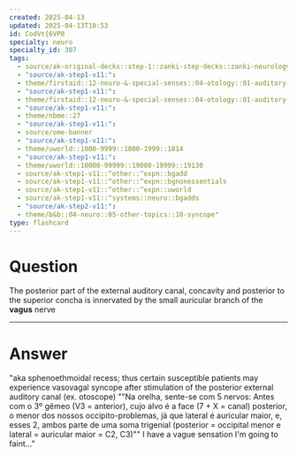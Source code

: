 ```yaml
---
created: 2025-04-13
updated: 2025-04-13T10:53
id: CodVt{6VP0
specialty: neuro
specialty_id: 307
tags:
  - source/ak-original-decks::step-1::zanki-step-decks::zanki-neurology::neuro-misc
  - "source/ak-step1-v11:": 
  - theme/firstaid::12-neuro-&-special-senses::04-otology::01-auditory-anatomy-&-physiology
  - "source/ak-step1-v11:": 
  - theme/firstaid::12-neuro-&-special-senses::04-otology::01-auditory-anatomy-&-physiology::anatomy::external-ear
  - "source/ak-step1-v11:": 
  - theme/nbme::27
  - "source/ak-step1-v11:": 
  - source/ome-banner
  - "source/ak-step1-v11:": 
  - theme/uworld::1000-9999::1000-1999::1814
  - "source/ak-step1-v11:": 
  - theme/uworld::10000-99999::19000-19999::19130
  - source/ak-step1-v11::^other::^expn::bgadd
  - source/ak-step1-v11::^other::^expn::bgnonessentials
  - source/ak-step1-v11::^other::^expn::uworld
  - source/ak-step1-v11::^systems::neuro::bgadds
  - "source/ak-step2-v11:": 
  - theme/b&b::04-neuro::05-other-topics::10-syncope"
type: flashcard
---
```


# Question
The posterior part of the external auditory canal, concavity and posterior to the superior concha is innervated by the small auricular branch of the **vagus** nerve

---

# Answer
"aka sphenoethmoidal recess; thus certain susceptible patients may experience vasovagal syncope after stimulation of the posterior external auditory canal (ex. otoscope)  ""Na orelha, sente-se com 5 nervos: Antes com o 3º gêmeo (V3 = anterior), cujo alvo é a face (7 + X = canal) posterior, o menor dos nossos occipito-problemas, já que lateral é auricular maior, e, esses 2, ambos parte de uma soma trigenial (posterior = occipital menor e lateral = auricular maior = C2, C3)""  I have a vague sensation I'm going to faint..."